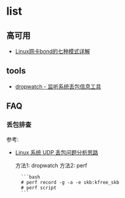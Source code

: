 # list

## 高可用
- [Linux网卡bond的七种模式详解](https://blog.51cto.com/linuxnote/1680315)

## tools
- [dropwatch - 监听系统丢包信息工具](https://cloud.tencent.com/developer/article/1638140)


## FAQ
### 丢包排查
参考:
- [Linux 系统 UDP 丢包问题分析思路](https://cloud.tencent.com/developer/article/1638140)

    方法1: dropwatch
    方法2: perf

        ```bash
        # perf record -g -a -e skb:kfree_skb
        # perf script
        ```